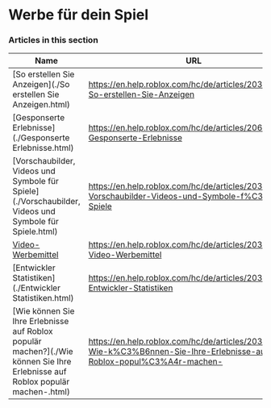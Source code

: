 # Werbe für dein Spiel  
### Articles in this section
Name|URL
-|-
[So erstellen Sie Anzeigen](./So erstellen Sie Anzeigen.html) |https://en.help.roblox.com/hc/de/articles/203313840-So-erstellen-Sie-Anzeigen
[Gesponserte Erlebnisse](./Gesponserte Erlebnisse.html) |https://en.help.roblox.com/hc/de/articles/206455923-Gesponserte-Erlebnisse
[Vorschaubilder, Videos und Symbole für Spiele](./Vorschaubilder, Videos und Symbole für Spiele.html) |https://en.help.roblox.com/hc/de/articles/203314060-Vorschaubilder-Videos-und-Symbole-f%C3%BCr-Spiele
[Video-Werbemittel](./Video-Werbemittel.html) |https://en.help.roblox.com/hc/de/articles/203312520-Video-Werbemittel
[Entwickler Statistiken](./Entwickler Statistiken.html) |https://en.help.roblox.com/hc/de/articles/203314110-Entwickler-Statistiken
[Wie können Sie Ihre Erlebnisse auf Roblox populär machen?](./Wie können Sie Ihre Erlebnisse auf Roblox populär machen-.html) |https://en.help.roblox.com/hc/de/articles/203313420-Wie-k%C3%B6nnen-Sie-Ihre-Erlebnisse-auf-Roblox-popul%C3%A4r-machen-